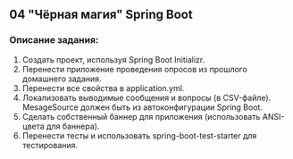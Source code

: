 ## 04 "Чёрная магия" Spring Boot

### Описание задания:
1. Создать проект, используя Spring Boot Initializr.
2. Перенести приложение проведения опросов из прошлого домашнего задания.
3. Перенести все свойства в application.yml.
4. Локализовать выводимые сообщения и вопросы (в CSV-файле). MesageSource должен быть из автоконфигурации Spring Boot.
5. Сделать собственный баннер для приложения (использовать ANSI-цвета для баннера).
6. Перенести тесты и использовать spring-boot-test-starter для тестирования.